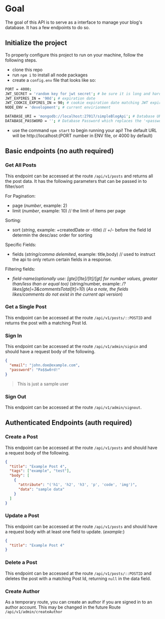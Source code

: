 # Goal

The goal of this API is to serve as a interface to manage your blog's database. It has a few endpoints to do so.

## Initialize the project

To properly configure this project to run on your machine, follow the following steps.

- clone this repo
- run `npm i` to install all node packages
- create a `config.env` file that looks like so:

```bash
PORT = 4000;
JWT_SECRET = 'random key for jwt secret'; # be sure it is long and hard to guess
JWT_EXPIRES_IN = '90d'; # expiration date
JWT_COOKIE_EXPIRES_IN = 90; # cookie expiration date matching JWT expiration date
NODE_ENV = 'development'; # current envirionment

DATABASE_URI = 'mongodb://localhost:27017/simpleBlogApi'; # Database URI for mongodb
DATABASE_PASSWORD = ''; # Database Password which replaces the '<password>' placeholder in the URI
```

- use the command `npm start` to begin running your api! The default URL will be http://localhost:(PORT number in ENV file, or 4000 by default)

## Basic endpoints (no auth required)

### Get All Posts

This endpoint can be accessed at the route `/api/v1/posts` and returns all the post data.
It has the following parameters that can be passed in to filter/sort

For Pagination:

- page (_number_, example: 2)
- limit (_number_, example: 10) // the limit of items per page

Sorting:

- sort (_string_, example: +createdDate or -title) // +/- before the field Id determin the desc/asc order for sorting

Specific Fields:

- fields (_string/comma delemited_, example: title,body) // used to instruct the api to only return certain fields in a response.

Filtering fields:

- _field-name(optionally use: [gte]/[lte]/[lt]/[gt] for number values, greater than/less than or equal too)_ (string/number, example: _/?likes[gte]=3&commentsTotal[lt]=10_)
  (_As a note, the fields likes/comments do not exist in the current api version_)

### Get a Single Post

This endpoint can be accessed at the route `/api/v1/posts/::POSTID` and returns the post with a matching Post Id.

### Sign In

This endpoint can be accessed at the route `/api/v1/admin/signin` and should have a request body of the following.

```json
{
  "email": "john.doe@example.com",
  "password": "Pa$$w0rd!"
}
```

> This is just a sample user

### Sign Out

This endpoint can be accessed at the route `/api/v1/admin/signout`.

## Authenticated Endpoints (auth required)

### Create a Post

This endpoint can be accessed at the route `/api/v1/posts` and should have a request body of the following.

```json
{
  "title": "Example Post 4",
  "tags": ["example", "test"],
  "body": [
    {
      "attribute": "('h1', 'h2', 'h3', 'p', 'code', 'img')",
      "data": "sample data"
    }
  ]
}
```

### Update a Post

This endpoint can be accessed at the route `/api/v1/posts` and should have a request body with at least one field to update.
(_example:_)

```json
{
  "title": "Example Post 4"
}
```

### Delete a Post

This endpoint can be accessed at the route `/api/v1/posts/::POSTID` and deletes the post with a matching Post Id, returning `null` in the data field.

### Create Author

As a temporary route, you can create an author if you are signed in to an author account. This may be changed in the future
Route `/api/v1/admin/createAuthor`
